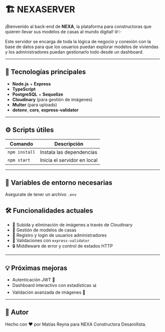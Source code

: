 # 🏗️ NEXASERVER

¡Bienvenido al back-end de **NEXA**, la plataforma para constructoras que quieren llevar sus modelos de casas al mundo digital! 🌐✨

Este servidor se encarga de toda la lógica de negocio y conexión con la base de datos para que los usuarios puedan explorar modelos de viviendas y los administradores puedan gestionarlo todo desde un dashboard.

---

## 🚀 Tecnologías principales

- **Node.js** + **Express**
- **TypeScript**
- **PostgreSQL** + **Sequelize**
- **Cloudinary** (para gestión de imágenes)
- **Multer** (para uploads)
- **dotenv**, **cors**, **express-validator**

---

## ⚙️ Scripts útiles

| Comando        | Descripción                   |
|----------------|-------------------------------|
| `npm install`  | Instala las dependencias      |
| `npm start`    | Inicia el servidor en local   |

---

## 🔐 Variables de entorno necesarias

Asegurate de tener un archivo `.env`

## 🛠️ Funcionalidades actuales

- 📸 Subida y eliminación de imágenes a través de Cloudinary
- 🏡 Gestión de modelos de casas
- 👤 Registro y login de usuarios administradores
- 🧼 Validaciones con `express-validator`
- 🔒 Middleware de error y control de estados HTTP

---

## 💡 Próximas mejoras

- Autenticación JWT 🔐
- Dashboard interactivo con estadísticas 📊
- Validación avanzada de imágenes 📁

---

## 📣 Autor

Hecho con ❤️ por Matías Reyna para NEXA Constructora Desarollista.